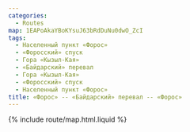 ```yaml
---
categories:
  - Routes
map: 1EAPoAkaYBoKYsuJ63bRdDuNu0dwO_ZcI
tags:
  - Населенный пункт «Форос»
  - «Форосский» спуск
  - Гора «Кызыл-Кая»
  - «Байдарский» перевал
  - Гора «Кызыл-Кая»
  - «Форосский» спуск
  - Населенный пункт «Форос»
title: «Форос» -- «Байдарский» перевал -- «Форос»
---
```


{% include route/map.html.liquid %}

